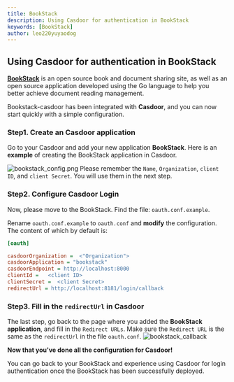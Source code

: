 ```yaml
---
title: BookStack
description: Using Casdoor for authentication in BookStack
keywords: [BookStack]
author: leo220yuyaodog
---
```


## Using Casdoor for authentication in BookStack

**[BookStack](https://www.bookstack.cn)**  is an open source book and document sharing site,
as well as an open source application developed using the Go language to help you better achieve document reading management.

Bookstack-casdoor has been integrated with **Casdoor**, and you can now start quickly with a simple configuration.

### Step1. Create an Casdoor application

Go to your Casdoor and add your new application **BookStack**. Here is an **example** of creating the BookStack application in Casdoor.

![bookstack_config.png](/img/integration/go/bookstack/config.png)
Please remember the `Name`, `Organization`, `client ID`, and `client Secret`. You will use them in the next step.

### Step2. Configure Casdoor Login 

Now, please move to the BookStack.  Find the file: `oauth.conf.example`.

Rename `oauth.conf.example` to `oauth.conf` and **modify** the configuration. The content of which by default is:

```ini
[oauth]

casdoorOrganization =  <"Organization">
casdoorApplication = "bookstack"              
casdoorEndpoint = http://localhost:8000 
clientId =   <client ID>
clientSecret =  <client Secret>
redirectUrl = http://localhost:8181/login/callback 

```

### Step3. Fill in the `redirectUrl` in Casdoor

The last step, go back to the page where you added the **BookStack application**, and fill in the `Redirect URLs`.
Make sure the `Redirect URL` is the same as the `redirectUrl` in the file `oauth.conf`.
![bookstack_callback](/img/integration/go/bookstack/callback.png)

**Now that you've done all the configuration for Casdoor!**

You can go back to your BookStack and experience using Casdoor for login authentication once the BookStack has been successfully deployed.

